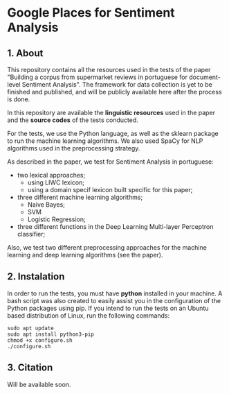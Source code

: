 # Google Places for Sentiment Analysis

## 1. About

This repository contains all the resources used in the tests of the paper "Building a corpus from supermarket reviews in portuguese for document-level Sentiment Analysis". The framework for data collection is yet to be finished and published, and will be publicly available here after the process is done.

In this repository are available the **linguistic resources** used in the paper and the **source codes** of the tests conducted.

For the tests, we use the Python language, as well as the sklearn package to run the machine learning algorithms. We also used SpaCy for NLP algorithms used in the preprocessing strategy.

As described in the paper, we test for Sentiment Analysis in portuguese:

- two lexical approaches;
    - using LIWC lexicon;
    - using a domain specif lexicon built specific for this paper;
- three different machine learning algorithms;
    - Naive Bayes;
    - SVM
    - Logistic Regression;
- three different functions in the Deep Learning Multi-layer Perceptron classifier;

Also, we test two different preprocessing approaches for the machine learning and deep learning algorithms (see the paper).

## 2. Instalation

In order to run the tests, you must have **python** installed in your machine. A bash script was also created to easily assist you in the configuration of the Python packages using pip. If you intend to run the tests on an Ubuntu based distribution of Linux, run the following commands:

    sudo apt update
    sudo apt install python3-pip
    chmod +x configure.sh
    ./configure.sh

## 3. Citation

Will be available soon.